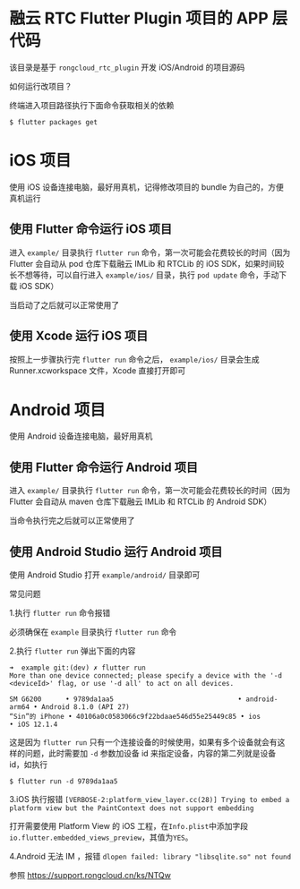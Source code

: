 # 融云 RTC Flutter Plugin 项目的 APP 层代码

该目录是基于 `rongcloud_rtc_plugin` 开发 iOS/Android 的项目源码

如何运行改项目？

终端进入项目路径执行下面命令获取相关的依赖

`$ flutter packages get`

# iOS 项目

使用 iOS 设备连接电脑，最好用真机，记得修改项目的 bundle 为自己的，方便真机运行

## 使用 Flutter 命令运行 iOS 项目

进入 `example/` 目录执行 `flutter run` 命令，第一次可能会花费较长的时间（因为 Flutter 会自动从 pod 仓库下载融云 IMLib 和 RTCLib 的 iOS SDK，如果时间较长不想等待，可以自行进入 `example/ios/` 目录，执行 `pod update` 命令，手动下载 iOS SDK）

当启动了之后就可以正常使用了

## 使用 Xcode 运行 iOS 项目

按照上一步骤执行完 `flutter run` 命令之后， `example/ios/` 目录会生成 Runner.xcworkspace 文件，Xcode 直接打开即可

# Android 项目

使用 Android 设备连接电脑，最好用真机

## 使用 Flutter 命令运行 Android 项目

进入 `example/` 目录执行 `flutter run` 命令，第一次可能会花费较长的时间（因为 Flutter 会自动从 maven 仓库下载融云 IMLib 和 RTCLib 的 Android SDK）

当命令执行完之后就可以正常使用了

## 使用 Android Studio 运行 Android 项目

使用 Android Studio 打开 `example/android/` 目录即可


常见问题

1.执行 `flutter run` 命令报错

必须确保在 `example` 目录执行 `flutter run` 命令

2.执行 `flutter run` 弹出下面的内容

```
➜  example git:(dev) ✗ flutter run
More than one device connected; please specify a device with the '-d <deviceId>' flag, or use '-d all' to act on all devices.

SM G6200      • 9789da1aa5                               • android-arm64 • Android 8.1.0 (API 27)
“Sin”的 iPhone • 40106a0c0583066c9f22bdaae546d55e25449c85 • ios           • iOS 12.1.4
```

这是因为 `flutter run` 只有一个连接设备的时候使用，如果有多个设备就会有这样的问题，此时需要加 `-d` 参数加设备 id 来指定设备，内容的第二列就是设备 id，如执行

```
$ flutter run -d 9789da1aa5
```

3.iOS 执行报错 `[VERBOSE-2:platform_view_layer.cc(28)] Trying to embed a platform view but the PaintContext does not support embedding`

打开需要使用 Platform View 的 iOS 工程，在`Info.plist`中添加字段`io.flutter.embedded_views_preview`，其值为`YES`。

4.Android 无法 IM ，报错 `dlopen failed: library "libsqlite.so" not found`

参照 https://support.rongcloud.cn/ks/NTQw
